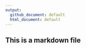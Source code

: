 ```yaml
---
output:
  github_document: default
  html_document: default
---
```

## This is a markdown file
